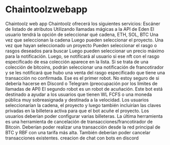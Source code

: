 # Chaintoolzwebapp
Chaintoolz web app
Chaintoolz ofrecerá los siguientes servicios:
Escáner de listado de atributos
Utilizando llamadas mágicas a la API de Eden
El usuario tendrá la opción de seleccionar qué cadena, ETH, SOL, BTC
Una vez que seleccionan la cadena
Luego pueden seleccionar el proyecto.
Una vez que hayan seleccionado un proyecto
Pueden seleccionar el rasgo o rasgos deseados para buscar
Luego pueden seleccionar un precio máximo para la notificación.
Luego, se notificará al usuario si ese nft con el rasgo especificado de esa colección aparece en la lista.
Si se trata de una colección de bitcoins, podrán seleccionar una notificación de francotirador y se les notificará que hubo una venta del rasgo especificado que tiene una transacción no confirmada.
Ese es el primer robot. No estoy seguro de si debería hacerse en Discord o Telegram (preocupación por los límites de llamadas de API)
El segundo robot es un robot de acuñación. Este bot está destinado a ayudar a los usuarios que tienen WL FCFS o una moneda pública muy sobreasignada y destinada a la velocidad.
Los usuarios seleccionarían la cadena, el proyecto y luego también incluirían las claves privadas en la billetera activa para que el bot acuñe el proyecto.
Los usuarios deberían poder configurar varias billeteras.
La última herramienta es una herramienta de cancelación de transacciones/francotirador de Bitcoin. Deberían poder realizar una transacción desde la red principal de BTC y RBF con una tarifa más alta.
También deberían poder cancelar transacciones existentes.
creacion de chat con bots en discord

